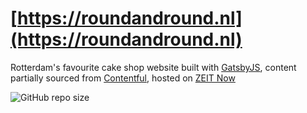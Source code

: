 # [https://roundandround.nl](https://roundandround.nl)
Rotterdam's favourite cake shop website built with [GatsbyJS](https://www.gatsbyjs.org/), content partially sourced from [Contentful](https://www.contentful.com/), hosted on [ZEIT Now](https://zeit.co/)

![GitHub repo size](https://img.shields.io/github/repo-size/xmflsct/rar-website)
